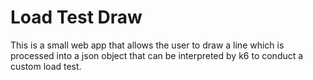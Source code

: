 # Load Test Draw
This is a small web app that allows the user to draw a line which is processed into a json object that can be interpreted by k6 to conduct a custom load test.